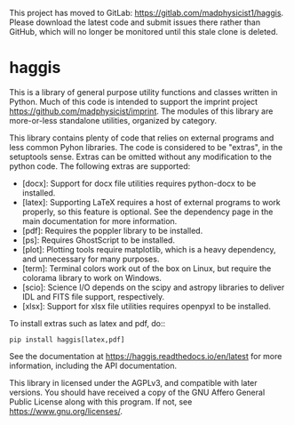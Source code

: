 This project has moved to GitLab: https://gitlab.com/madphysicist1/haggis. Please
download the latest code and submit issues there rather than GitHub, which will no
longer be monitored until this stale clone is deleted.

haggis
======

This is a library of general purpose utility functions and classes written in
Python. Much of this code is intended to support the imprint project
<https://github.com/madphysicist/imprint>. The modules of this library are
more-or-less standalone utilities, organized by category.

This library contains plenty of code that relies on external programs and less
common Pyhon libraries. The code is considered to be "extras", in the setuptools
sense. Extras can be omitted without any modification to the python code. The
following extras are supported:

  - [docx]: Support for docx file utilities requires python-docx to be
    installed.
  - [latex]: Supporting LaTeX requires a host of external programs to work
    properly, so this feature is optional. See the dependency page in the main
    documentation for more information.
  - [pdf]: Requires the poppler library to be installed.
  - [ps]: Requires GhostScript to be installed.
  - [plot]: Plotting tools require matplotlib, which is a heavy dependency, and
    unnecessary for many purposes.
  - [term]: Terminal colors work out of the box on Linux, but require the
    colorama library to work on Windows.
  - [scio]: Science I/O depends on the scipy and astropy libraries to deliver
    IDL and FITS file support, respectively.
  - [xlsx]: Support for xlsx file utilities requires openpyxl to be installed.

To install extras such as latex and pdf, do::

    pip install haggis[latex,pdf]

See the documentation at <https://haggis.readthedocs.io/en/latest> for more
information, including the API documentation.

This library in licensed under the AGPLv3, and compatible with later versions.
You should have received a copy of the GNU Affero General Public License
along with this program.  If not, see <https://www.gnu.org/licenses/>.
